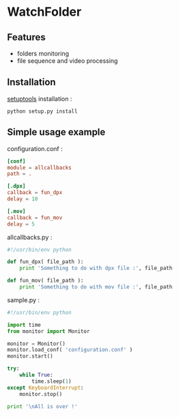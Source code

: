 WatchFolder
===========



Features
--------



* folders monitoring
* file sequence and video processing



Installation
------------

[setuptools](https://pypi.python.org/pypi/setuptools/0.7.2) installation :

    python setup.py install
    
    
Simple usage example
--------------------

configuration.conf :

```conf
[conf]
module = allcallbacks
path = .

[.dpx]
callback = fun_dpx
delay = 10

[.mov]
callback = fun_mov
delay = 5
```

allcallbacks.py :

```python
#!/usr/bin/env python

def fun_dpx( file_path ):
    print 'Something to do with dpx file :', file_path

def fun_mov( file_path ):
    print 'Something to do with mov file :', file_path
```

sample.py :

```python
#!/usr/bin/env python

import time
from monitor import Monitor

monitor = Monitor()
monitor.load_conf( 'configuration.conf' )
monitor.start()

try:
	while True:
		time.sleep(1)
except KeyboardInterrupt:
	monitor.stop()

print '\nAll is over !'
```
